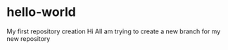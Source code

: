 # hello-world
My first repository creation
Hi All 
am trying to create a new branch for my new repository
